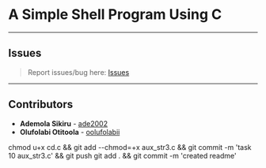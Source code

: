 # A Simple Shell Program Using C

---

## Issues

> Report issues/bug here: [Issues](https://github.com/oolufolabii/simple_shell/issues)

---

## Contributors

+ **Ademola Sikiru** - [ade2002](https://github.com/Ade2002/)
+ **Olufolabi Otitoola** - [oolufolabii](github.com/oolufolabii/)


chmod u+x cd.c && git add --chmod=+x aux_str3.c && git commit -m 'task 10 aux_str3.c' && git push
git add . && git commit -m 'created readme'
